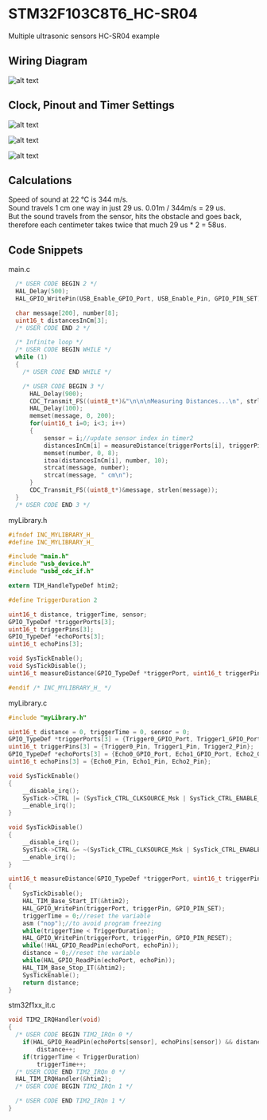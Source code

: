 # STM32F103C8T6_HC-SR04
 Multiple ultrasonic sensors HC-SR04 example
 
 
## Wiring Diagram
![alt text](https://github.com/viktorvano/STM32F103C8T6_HC-SR04/blob/main/documentation%20files/wiring%20diagram.png?raw=true)  
  
  
## Clock, Pinout and Timer Settings
  
![alt text](https://github.com/viktorvano/STM32F103C8T6_HC-SR04/blob/main/documentation%20files/clock%20settings.png?raw=true)  
  
![alt text](https://github.com/viktorvano/STM32F103C8T6_HC-SR04/blob/main/documentation%20files/pinout.png?raw=true)  
  
![alt text](https://github.com/viktorvano/STM32F103C8T6_HC-SR04/blob/main/documentation%20files/timer2.png?raw=true)  
  
  
## Calculations
  
Speed of sound at 22 °C is 344 m/s.  
Sound travels 1 cm one way in just 29 us. 0.01m / 344m/s = 29 us.  
But the sound travels from the sensor, hits the obstacle and goes back, therefore each centimeter takes twice that much 29 us * 2 = 58us.  
  
  
## Code Snippets
  
main.c  
```C
  /* USER CODE BEGIN 2 */
  HAL_Delay(500);
  HAL_GPIO_WritePin(USB_Enable_GPIO_Port, USB_Enable_Pin, GPIO_PIN_SET);

  char message[200], number[8];
  uint16_t distancesInCm[3];
  /* USER CODE END 2 */

  /* Infinite loop */
  /* USER CODE BEGIN WHILE */
  while (1)
  {
    /* USER CODE END WHILE */

    /* USER CODE BEGIN 3 */
	  HAL_Delay(900);
	  CDC_Transmit_FS((uint8_t*)&"\n\n\nMeasuring Distances...\n", strlen("\n\n\nMeasuring Distances...\n"));
	  HAL_Delay(100);
	  memset(message, 0, 200);
	  for(uint16_t i=0; i<3; i++)
	  {
		  sensor = i;//update sensor index in timer2
		  distancesInCm[i] = measureDistance(triggerPorts[i], triggerPins[i], echoPorts[i], echoPins[i]);
		  memset(number, 0, 8);
		  itoa(distancesInCm[i], number, 10);
		  strcat(message, number);
		  strcat(message, " cm\n");
	  }
	  CDC_Transmit_FS((uint8_t*)&message, strlen(message));
  }
  /* USER CODE END 3 */
```
  
myLibrary.h  
```C
#ifndef INC_MYLIBRARY_H_
#define INC_MYLIBRARY_H_

#include "main.h"
#include "usb_device.h"
#include "usbd_cdc_if.h"

extern TIM_HandleTypeDef htim2;

#define TriggerDuration 2

uint16_t distance, triggerTime, sensor;
GPIO_TypeDef *triggerPorts[3];
uint16_t triggerPins[3];
GPIO_TypeDef *echoPorts[3];
uint16_t echoPins[3];

void SysTickEnable();
void SysTickDisable();
uint16_t measureDistance(GPIO_TypeDef *triggerPort, uint16_t triggerPin, GPIO_TypeDef *echoPort, uint16_t echoPin);

#endif /* INC_MYLIBRARY_H_ */
```
  
myLibrary.c  
```C
#include "myLibrary.h"

uint16_t distance = 0, triggerTime = 0, sensor = 0;
GPIO_TypeDef *triggerPorts[3] = {Trigger0_GPIO_Port, Trigger1_GPIO_Port, Trigger2_GPIO_Port};
uint16_t triggerPins[3] = {Trigger0_Pin, Trigger1_Pin, Trigger2_Pin};
GPIO_TypeDef *echoPorts[3] = {Echo0_GPIO_Port, Echo1_GPIO_Port, Echo2_GPIO_Port};
uint16_t echoPins[3] = {Echo0_Pin, Echo1_Pin, Echo2_Pin};

void SysTickEnable()
{
	__disable_irq();
	SysTick->CTRL |= (SysTick_CTRL_CLKSOURCE_Msk | SysTick_CTRL_ENABLE_Msk);
	__enable_irq();
}

void SysTickDisable()
{
	__disable_irq();
	SysTick->CTRL &= ~(SysTick_CTRL_CLKSOURCE_Msk | SysTick_CTRL_ENABLE_Msk);
	__enable_irq();
}

uint16_t measureDistance(GPIO_TypeDef *triggerPort, uint16_t triggerPin, GPIO_TypeDef *echoPort, uint16_t echoPin)
{
	SysTickDisable();
	HAL_TIM_Base_Start_IT(&htim2);
	HAL_GPIO_WritePin(triggerPort, triggerPin, GPIO_PIN_SET);
	triggerTime = 0;//reset the variable
	asm ("nop");//to avoid program freezing
	while(triggerTime < TriggerDuration);
	HAL_GPIO_WritePin(triggerPort, triggerPin, GPIO_PIN_RESET);
	while(!HAL_GPIO_ReadPin(echoPort, echoPin));
	distance = 0;//reset the variable
	while(HAL_GPIO_ReadPin(echoPort, echoPin));
	HAL_TIM_Base_Stop_IT(&htim2);
	SysTickEnable();
	return distance;
}
```
  
stm32f1xx_it.c  
```C
void TIM2_IRQHandler(void)
{
  /* USER CODE BEGIN TIM2_IRQn 0 */
	if(HAL_GPIO_ReadPin(echoPorts[sensor], echoPins[sensor]) && distance < 500)
		distance++;
	if(triggerTime < TriggerDuration)
		triggerTime++;
  /* USER CODE END TIM2_IRQn 0 */
  HAL_TIM_IRQHandler(&htim2);
  /* USER CODE BEGIN TIM2_IRQn 1 */

  /* USER CODE END TIM2_IRQn 1 */
}
```
